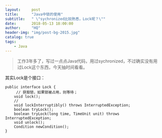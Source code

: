 ```yaml
---
layout:     post
title:      "Java中锁的使用"
subtitle:   " \"sychronized比较熟悉，Lock呢？\""
date:       2018-05-13 18:00:00
author:     "HQ"
header-img: "img/post-bg-2015.jpg"
catalog: true
tags:
    - Java
---
```


>工作3年多了，写过一点点Java代码，用过sychronized，不过确实没有用过Lock这个东西，今天抽时间看看。


其实Lock是个接口：

```
public interface Lock {
	 // 获取锁，如果锁被占用，则等待；
    void lock();
    // 
    void lockInterruptibly() throws InterruptedException;
    boolean tryLock();
    boolean tryLock(long time, TimeUnit unit) throws InterruptedException;
    void unlock();
    Condition newCondition();
}
```

